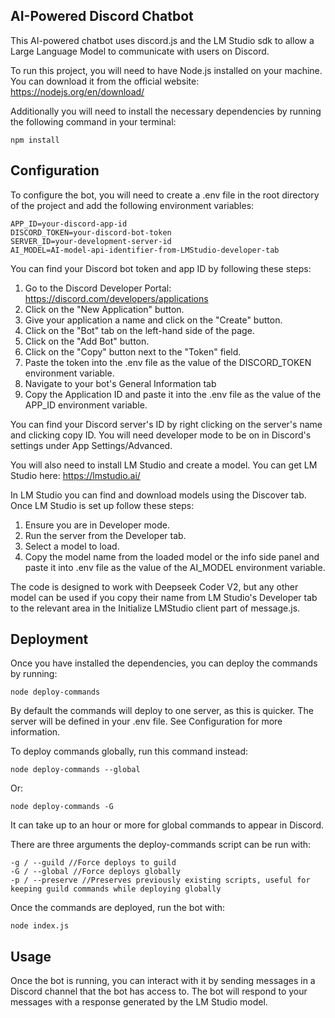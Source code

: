 ## AI-Powered Discord Chatbot
This AI-powered chatbot uses discord.js and the LM Studio sdk to allow a Large Language Model to communicate with users on Discord.

To run this project, you will need to have Node.js installed on your machine. You can download it from the official website: https://nodejs.org/en/download/

Additionally you will need to install the necessary dependencies by running the following command in your terminal:
```
npm install
```

## Configuration
To configure the bot, you will need to create a .env file in the root directory of the project and add the following environment variables:
```
APP_ID=your-discord-app-id
DISCORD_TOKEN=your-discord-bot-token
SERVER_ID=your-development-server-id
AI_MODEL=AI-model-api-identifier-from-LMStudio-developer-tab
```
You can find your Discord bot token and app ID by following these steps:
 1. Go to the Discord Developer Portal: https://discord.com/developers/applications
 2. Click on the "New Application" button.
 3. Give your application a name and click on the "Create" button.
 4. Click on the "Bot" tab on the left-hand side of the page.
 5. Click on the "Add Bot" button.
 6. Click on the "Copy" button next to the "Token" field.
 7. Paste the token into the .env file as the value of the DISCORD_TOKEN environment variable.
 8. Navigate to your bot's General Information tab
 9. Copy the Application ID and paste it into the .env file as the value of the APP_ID environment variable.

You can find your Discord server's ID by right clicking on the server's name and clicking copy ID. You will need developer mode to be on in Discord's settings under App Settings/Advanced.

You will also need to install LM Studio and create a model. You can get LM Studio here: https://lmstudio.ai/

In LM Studio you can find and download models using the Discover tab. Once LM Studio is set up follow these steps:
1. Ensure you are in Developer mode.
2. Run the server from the Developer tab.
3. Select a model to load.
4. Copy the model name from the loaded model or the info side panel and paste it into .env file as the value of the AI_MODEL environment variable.

The code is designed to work with Deepseek Coder V2, but any other model can be used if you copy their name from LM Studio's Developer tab to the relevant area in the Initialize LMStudio client part of message.js.

## Deployment
Once you have installed the dependencies, you can deploy the commands by running:
```
node deploy-commands
```
By default the commands will deploy to one server, as this is quicker. The server will be defined in your .env file. See Configuration for more information.

To deploy commands globally, run this command instead:
```
node deploy-commands --global
```
Or:
```
node deploy-commands -G
```
It can take up to an hour or more for global commands to appear in Discord.

There are three arguments the deploy-commands script can be run with:
```
-g / --guild //Force deploys to guild
-G / --global //Force deploys globally
-p / --preserve //Preserves previously existing scripts, useful for keeping guild commands while deploying globally
```

Once the commands are deployed, run the bot with:
```
node index.js
```

## Usage
Once the bot is running, you can interact with it by sending messages in a Discord channel that the bot has access to. The bot will respond to your messages with a response generated by the LM Studio model.
